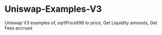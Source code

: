 # Uniswap-Examples-V3
Uniswap V3 examples of, sqrtPriceX96 to price, Get Liquidity amounts, Get Fees accrued 
